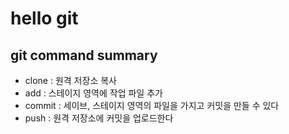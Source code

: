 # hello git

## git command summary

- clone : 원격 저장소 복사
- add : 스테이지 영역에 작업 파일 추가
- commit : 세이브, 스테이지 영역의 파일을 가지고 커밋을 만들 수 있다
- push : 원격 저장소에 커밋을 업로드한다